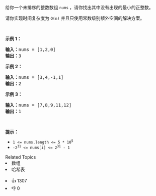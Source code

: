 <p>给你一个未排序的整数数组 <code>nums</code> ，请你找出其中没有出现的最小的正整数。</p>
请你实现时间复杂度为 <code>O(n)</code> 并且只使用常数级别额外空间的解决方案。

<p> </p>

<p><strong>示例 1：</strong></p>

<pre>
<strong>输入：</strong>nums = [1,2,0]
<strong>输出：</strong>3
</pre>

<p><strong>示例 2：</strong></p>

<pre>
<strong>输入：</strong>nums = [3,4,-1,1]
<strong>输出：</strong>2
</pre>

<p><strong>示例 3：</strong></p>

<pre>
<strong>输入：</strong>nums = [7,8,9,11,12]
<strong>输出：</strong>1
</pre>

<p> </p>

<p><strong>提示：</strong></p>

<ul>
	<li><code>1 <= nums.length <= 5 * 10<sup>5</sup></code></li>
	<li><code>-2<sup>31</sup> <= nums[i] <= 2<sup>31</sup> - 1</code></li>
</ul>
<div><div>Related Topics</div><div><li>数组</li><li>哈希表</li></div></div><br><div><li>👍 1307</li><li>👎 0</li></div>